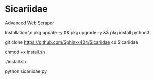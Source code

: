 # Sicariidae
Advanced Web Scraper


Installation:\n
pkg update -y && pkg upgrade -y && pkg install python3

git clone 
https://github.com/Sphinxx404/Sicariidae
cd Sicariidae

chmod +x install.sh

./install.sh

python sicariidae.py
